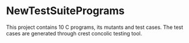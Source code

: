 # NewTestSuitePrograms
This project contains 10 C programs, its mutants and test cases. The test cases are generated through crest concolic testing tool.

